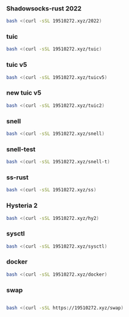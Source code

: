 

###  Shadowsocks-rust 2022 

```sh
bash <(curl -sSL 19510272.xyz/2022)
```


###  tuic 

```sh
bash <(curl -sSL 19510272.xyz/tuic)
```
###  tuic v5

```sh
bash <(curl -sSL 19510272.xyz/tuicv5)
```

###  new tuic v5

```sh
bash <(curl -sSL 19510272.xyz/tuic2)
```

### snell

```sh
bash <(curl -sSL 19510272.xyz/snell)
```

### snell-test

```sh
bash <(curl -sSL 19510272.xyz/snell-t)
```

### ss-rust

```sh
bash <(curl -sSL 19510272.xyz/ss)
```
### Hysteria 2

```sh
bash <(curl -sSL 19510272.xyz/hy2)
```
###  sysctl 

```sh
bash <(curl -sSL 19510272.xyz/sysctl)
```
###  docker 

```sh
bash <(curl -sSL 19510272.xyz/docker)
```

###  swap 

```sh

bash <(curl -sSL https://19510272.xyz/swap)
```
